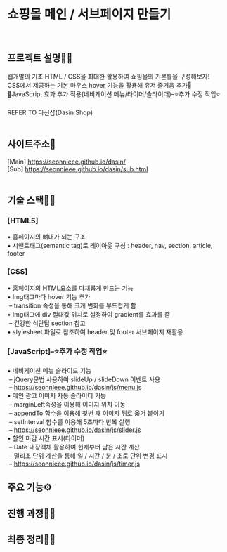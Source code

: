 <h1 fontSize="50px">쇼핑몰 메인 / 서브페이지 만들기</h1><br>

## 프로젝트 설명🐱‍🏍
웹개발의 기초 HTML / CSS을 최대한 활용하여 쇼핑몰의 기본틀을 구성해보자! <br>
CSS에서 제공하는 기본 마우스 hover 기능을 활용해 유저 즐거움 추가🤩 <br>
🚩JavaScript 효과 추가 적용(네비게이션 메뉴/타이머/슬라이더)–⭐추가 수정 작업⭐ <br><br>
REFER TO 다신샵(Dasin Shop) <br><br>

## 사이트주소🚀
[Main] https://seonnieee.github.io/dasin/ <br>
[Sub] https://seonnieee.github.io/dasin/sub.html <br><br>

## 기술 스택👩‍🔧
### [HTML5]
• 홈페이지의 뼈대가 되는 구조 <br>
• 시맨트태그(semantic tag)로 레이아웃 구성 : header, nav, section, article, footer<br>

### [CSS]
• 홈페이지의 HTML요소를 다채롭게 만드는 기능<br>
• Img태그마다 hover 기능 추가<br>
&nbsp;– transition 속성을 통해 크게 변화를 부드럽게 함 <br>
• Img태그에 div 절대값 위치로 설정하여 gradient를 효과를 줌 <br>
&nbsp;– 건강한 식단팁 section 참고 <br>
• stylesheet 파일로 참조하여 header 및 footer 서브페이지 재활용 <br>

### [JavaScript]–⭐추가 수정 작업⭐
• 네비게이션 메뉴 슬라이드 기능 <br>
&nbsp;– jQuery문법 사용하여 slideUp / slideDown 이벤트 사용<br>
&nbsp;– https://seonnieee.github.io/dasin/js/menu.js <br>
• 메인 광고 이미지 자동 슬라이더 기능 <br>
&nbsp;– marginLeft속성을 이용해 이미지 위치 이동 <br>
&nbsp;– appendTo 함수을 이용해 첫번 째 이미지 뒤로 옮겨 붙이기 <br>
&nbsp;– setInterval 함수를 이용해 5초마다 반복 실행 <br>
&nbsp;– https://seonnieee.github.io/dasin/js/slider.js <br>
• 할인 마감 시간 표시(타이머) <br>
&nbsp;– Date 내장객체 활용하여 현재부터 남은 시간 계산 <br>
&nbsp;– 밀리초 단위 계산을 통해 일 / 시간 / 분 / 초로 단위 변경 표시 <br>
&nbsp;– https://seonnieee.github.io/dasin/js/timer.js <br>

## 주요 기능⚙


## 진행 과정🏃‍♀️

## 최종 정리🤸‍♀️
